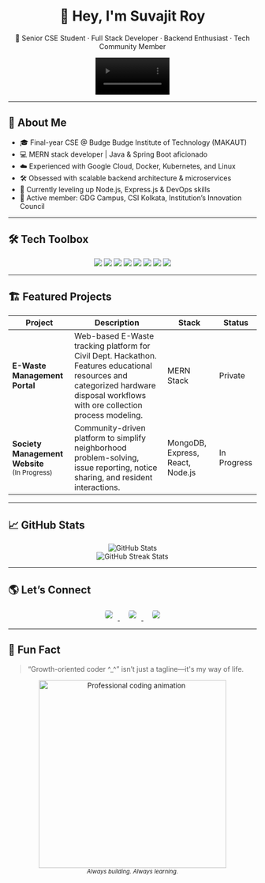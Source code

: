 <h1 align="center">👋 Hey, I'm Suvajit Roy</h1>
<p align="center">
  🚀 Senior CSE Student · Full Stack Developer · Backend Enthusiast · Tech Community Member  
</p>

<p align="center">
  <video width="150" autoplay loop muted playsinline>
    <source src="https://user-images.githubusercontent.com/74038190/212751875-fdb8b1f3-1c5b-49de-a504-174bd5e97b27.mp4" type="video/mp4">
    Your browser does not support the video tag.
  </video>
</p>

---

## 🧠 About Me

- 🎓 Final-year CSE @ Budge Budge Institute of Technology (MAKAUT)
- 💻 MERN stack developer | Java & Spring Boot aficionado
- ☁️ Experienced with Google Cloud, Docker, Kubernetes, and Linux
- 🛠️ Obsessed with scalable backend architecture & microservices
- 🌱 Currently leveling up Node.js, Express.js & DevOps skills
- 🧩 Active member: GDG Campus, CSI Kolkata, Institution’s Innovation Council

---

## 🛠️ Tech Toolbox

<p align="center">
  <img src="https://img.shields.io/badge/Java-007396?style=for-the-badge&logo=java&logoColor=white"/>
  <img src="https://img.shields.io/badge/SpringBoot-6DB33F?style=for-the-badge&logo=springboot&logoColor=white"/>
  <img src="https://img.shields.io/badge/React-61DAFB?style=for-the-badge&logo=react&logoColor=black"/>
  <img src="https://img.shields.io/badge/Express.js-000000?style=for-the-badge&logo=express&logoColor=white"/>
  <img src="https://img.shields.io/badge/MongoDB-47A248?style=for-the-badge&logo=mongodb&logoColor=white"/>
  <img src="https://img.shields.io/badge/Docker-2496ED?style=for-the-badge&logo=docker&logoColor=white"/>
  <img src="https://img.shields.io/badge/Kubernetes-326CE5?style=for-the-badge&logo=kubernetes&logoColor=white"/>
  <img src="https://img.shields.io/badge/Linux-FCC624?style=for-the-badge&logo=linux&logoColor=black"/>
</p>

---

## 🏗️ Featured Projects

| Project | Description | Stack | Status |
|---------|-------------|-------|--------|
| **E-Waste Management Portal** | Web-based E-Waste tracking platform for Civil Dept. Hackathon. Features educational resources and categorized hardware disposal workflows with ore collection process modeling. | MERN Stack | Private |
| **Society Management Website** <br/><sub>(In Progress)</sub> | Community-driven platform to simplify neighborhood problem-solving, issue reporting, notice sharing, and resident interactions. | MongoDB, Express, React, Node.js | In Progress |

---

## 📈 GitHub Stats

<p align="center">
  <img src="https://github-readme-stats.vercel.app/api?username=SuvajitRoy&show_icons=true&theme=radical" alt="GitHub Stats" />
  <br/>
  <img src="https://github-readme-streak-stats.herokuapp.com?user=SuvajitRoy&theme=highcontrast" alt="GitHub Streak Stats"/>
</p>

---

## 🌎 Let’s Connect

<p align="center">
  <a href="https://www.linkedin.com/in/suvajit-roy-dev99" target="_blank" title="LinkedIn">
    <img src="https://img.shields.io/badge/-LinkedIn-0A66C2?style=flat&logo=linkedin&logoColor=white" style="border-radius:20px; padding:4px 10px; font-size:12px;">
  </a>
  &nbsp;
  <a href="https://www.instagram.com/royverse9" target="_blank" title="Instagram">
    <img src="https://img.shields.io/badge/-Instagram-E4405F?style=flat&logo=instagram&logoColor=white" style="border-radius:20px; padding:4px 10px; font-size:12px;">
  </a>
  &nbsp;
  <a href="mailto:suvajitroyofficial9@gmail.com" target="_blank" title="Email">
    <img src="https://img.shields.io/badge/-Email-D14836?style=flat&logo=gmail&logoColor=white" style="border-radius:20px; padding:4px 10px; font-size:12px;">
  </a>
</p>

---

## 🧩 Fun Fact

> “Growth-oriented coder ^_^” isn’t just a tagline—it's my way of life.

<p align="center">
  <img src="https://media.giphy.com/media/qgQUggAC3Pfv687qPC/giphy.gif" width="380" alt="Professional coding animation" />
  <br>
  <sub><i>Always building. Always learning.</i></sub>
</p>
